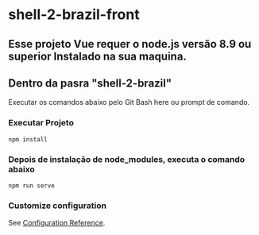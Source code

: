 # shell-2-brazil-front

## Esse projeto Vue requer o node.js versão 8.9 ou superior Instalado na sua maquina.

## Dentro da pasra "shell-2-brazil"
Executar os comandos abaixo pelo Git Bash here ou prompt de comando.

### Executar Projeto
```
npm install
```

### Depois de instalação de node_modules, executa o comando abaixo
```
npm run serve
```


### Customize configuration
See [Configuration Reference](https://cli.vuejs.org/config/).
